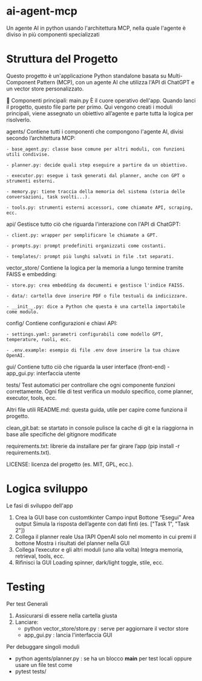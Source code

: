 # ai-agent-mcp
Un agente AI in python usando l'architettura MCP, nella quale l'agente è diviso in più componenti specializzati

# Struttura del Progetto
Questo progetto è un'applicazione Python standalone basata su Multi-Component Pattern (MCP), con un agente AI che utilizza l'API di ChatGPT e un vector store personalizzato.

🧠 Componenti principali:
main.py
    È il cuore operativo dell'app. Quando lanci il progetto, questo file parte per primo. Qui vengono creati i moduli principali, viene assegnato un obiettivo all’agente e parte tutta la logica per risolverlo.

agents/
Contiene tutti i componenti che compongono l'agente AI, divisi secondo l’architettura MCP:

    - base_agent.py: classe base comune per altri moduli, con funzioni utili condivise.

    - planner.py: decide quali step eseguire a partire da un obiettivo.

    - executor.py: esegue i task generati dal planner, anche con GPT o strumenti esterni.

    - memory.py: tiene traccia della memoria del sistema (storia delle conversazioni, task svolti...).

    - tools.py: strumenti esterni accessori, come chiamate API, scraping, ecc.

api/
Gestisce tutto ciò che riguarda l'interazione con l'API di ChatGPT:

    - client.py: wrapper per semplificare le chiamate a GPT.

    - prompts.py: prompt predefiniti organizzati come costanti.

    - templates/: prompt più lunghi salvati in file .txt separati.

vector_store/
Contiene la logica per la memoria a lungo termine tramite FAISS e embedding:

    - store.py: crea embedding da documenti e gestisce l'indice FAISS.

    - data/: cartella dove inserire PDF o file testuali da indicizzare.

    - __init__.py: dice a Python che questa è una cartella importabile come modulo.

config/
Contiene configurazioni e chiavi API:

    - settings.yaml: parametri configurabili come modello GPT, temperature, ruoli, ecc.

    - .env.example: esempio di file .env dove inserire la tua chiave OpenAI.

gui/
Contiene tutto ciò che riguarda la user interface (front-end)
    - app_gui.py: interfaccia utente

tests/
Test automatici per controllare che ogni componente funzioni correttamente. Ogni file di test verifica un modulo specifico, come planner, executor, tools, ecc.

Altri file utili
README.md: questa guida, utile per capire come funziona il progetto.

clean_git.bat: se startato in console pulisce la cache di git e la riaggiorna in base alle specifiche del gitignore modificate

requirements.txt: librerie da installare per far girare l’app (pip install -r requirements.txt).

LICENSE: licenza del progetto (es. MIT, GPL, ecc.).

# Logica sviluppo
Le fasi di sviluppo dell'app

1. Crea la GUI base con customtkinter
Campo input
Bottone “Esegui”
Area output
Simula la risposta dell’agente con dati finti (es. ["Task 1", "Task 2"])
2. Collega il planner reale
Usa l’API OpenAI solo nel momento in cui premi il bottone
Mostra i risultati del planner nella GUI
3. Collega l’executor e gli altri moduli (uno alla volta)
Integra memoria, retrieval, tools, ecc.
4. Rifinisci la GUI
Loading spinner, dark/light toggle, stile, ecc.

# Testing
Per test Generali
1. Assicurarsi di essere nella cartella giusta
2. Lanciare:
    - python vector_store/store.py : serve per aggiornare il vector store
    - app_gui.py : lancia l'interfaccia GUI

Per debuggare singoli moduli
- python agents/planner.py : se ha un blocco __main__ per test locali
oppure usare un file test come
- pytest tests/

